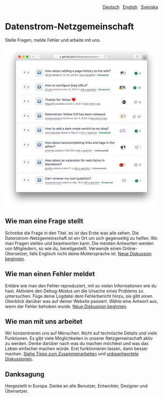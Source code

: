 <p align="right"><a href="README-de.md">Deutsch</a> &nbsp; <a href="README.md">English</a> &nbsp; <a href="README-sv.md">Svenska</a></p>

# Datenstrom-Netzgemeinschaft

Stelle Fragen, melde Fehler und arbeite mit uns.

<p align="center"><img src="SCREENSHOT.png" alt="Bildschirmfoto"></p>

## Wie man eine Frage stellt

Schreibe die Frage in den Titel, es ist das Erste was alle sehen. Die Datenstrom-Netzgemeinschaft ist ein Ort um sich gegenseitig zu helfen. Wo man Fragen stellen und beantworten kann. Die meisten Antworten werden von Mitgliedern, so wie du, bereitgestellt. Verwende einen Online-Übersetzer, falls Englisch nicht deine Muttersprache ist. [Neue Diskussion beginnen](https://github.com/datenstrom/community/discussions/categories/ask-a-question).

## Wie man einen Fehler meldet

Erkläre wie man den Fehler reproduziert, mit so vielen Informationen wie du hast. Aktiviere den Debug-Modus um die Ursache eines Problems zu untersuchen. Füge deine Logdatei dem Fehlerbericht hinzu, sie gibt einen Überblick darüber was auf deiner Website passiert. Wähle eine Antwort aus, wenn der Fehler behoben wurde. [Neue Diskussion beginnen](https://github.com/datenstrom/community/discussions/categories/report-a-bug).

## Wie man mit uns arbeitet

Wir konzentrieren uns auf Menschen. Nicht auf technische Details und viele Funktionen. Es gibt viele Möglichkeiten in unserer Netzgemeinschaft aktiv zu werden. Denke darüber nach was du machen möchtest und was das Leben einfacher machen würde. Erst funktionieren lassen, dann besser machen. [Siehe Tipps zum Zusammenarbeiten](https://github.com/datenstrom/community/discussions/760) und [unbeantwortete Diskussionen](https://github.com/datenstrom/community/discussions?discussions_q=is%3Aunanswered+sort%3Adate_created).

## Danksagung

Hergestellt in Europa. Danke an alle Benutzer, Entwickler, Designer und Übersetzer.

